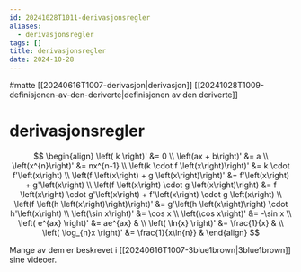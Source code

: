 ```yaml
---
id: 20241028T1011-derivasjonsregler
aliases:
  - derivasjonsregler
tags: []
title: derivasjonsregler
date: 2024-10-28
---
```


#matte [[20240616T1007-derivasjon|derivasjon]] [[20241028T1009-definisjonen-av-den-deriverte|definisjonen av den deriverte]]

# derivasjonsregler

$$
\begin{align}
    \left( k \right)' &= 0 \\
	\left(ax + b\right)' &= a  \\
	\left(x^{n}\right)' &= nx^{n-1}  \\
	\left(k \cdot f \left(x\right)\right)' &= k \cdot f'\left(x\right)  \\
	\left(f \left(x\right) + g \left(x\right)\right)' &= f'\left(x\right) + g'\left(x\right)  \\
	\left(f \left(x\right) \cdot g \left(x\right)\right) &= f \left(x\right) \cdot g'\left(x\right) + f'\left(x\right) \cdot g \left(x\right)  \\
	\left(f \left(h \left(x\right)\right)\right)' &= g'\left(h \left(x\right)\right) \cdot h'\left(x\right)  \\
	\left(\sin x\right)' &= \cos x  \\
	\left(\cos x\right)' &= -\sin x \\
	\left( e^{ax} \right)' &= ae^{ax} & \\
	\left( \ln{x} \right)' &= \frac{1}{x} & \\
	\left( \log_{n}x \right)' &= \frac{1}{x\ln{n}} &
\end{align}
$$

Mange av dem er beskrevet i [[20240616T1007-3blue1brown|3blue1brown]] sine videoer.
